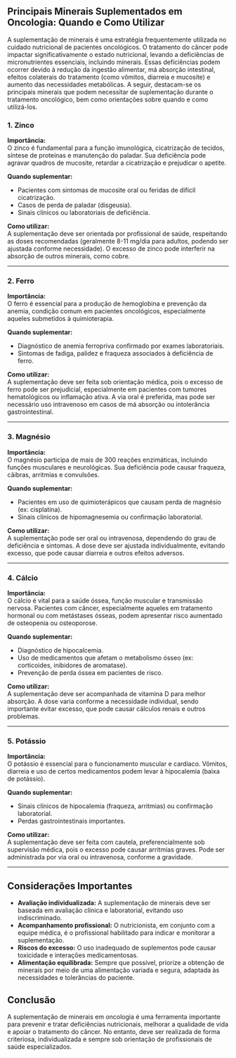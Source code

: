 
## Principais Minerais Suplementados em Oncologia: Quando e Como Utilizar

A suplementação de minerais é uma estratégia frequentemente utilizada no cuidado nutricional de pacientes oncológicos. O tratamento do câncer pode impactar significativamente o estado nutricional, levando a deficiências de micronutrientes essenciais, incluindo minerais. Essas deficiências podem ocorrer devido à redução da ingestão alimentar, má absorção intestinal, efeitos colaterais do tratamento (como vômitos, diarreia e mucosite) e aumento das necessidades metabólicas. A seguir, destacam-se os principais minerais que podem necessitar de suplementação durante o tratamento oncológico, bem como orientações sobre quando e como utilizá-los.

### 1. Zinco

**Importância:**  
O zinco é fundamental para a função imunológica, cicatrização de tecidos, síntese de proteínas e manutenção do paladar. Sua deficiência pode agravar quadros de mucosite, retardar a cicatrização e prejudicar o apetite.

**Quando suplementar:**  
- Pacientes com sintomas de mucosite oral ou feridas de difícil cicatrização.
- Casos de perda de paladar (disgeusia).
- Sinais clínicos ou laboratoriais de deficiência.

**Como utilizar:**  
A suplementação deve ser orientada por profissional de saúde, respeitando as doses recomendadas (geralmente 8-11 mg/dia para adultos, podendo ser ajustada conforme necessidade). O excesso de zinco pode interferir na absorção de outros minerais, como cobre.

---

### 2. Ferro

**Importância:**  
O ferro é essencial para a produção de hemoglobina e prevenção da anemia, condição comum em pacientes oncológicos, especialmente aqueles submetidos à quimioterapia.

**Quando suplementar:**  
- Diagnóstico de anemia ferropriva confirmado por exames laboratoriais.
- Sintomas de fadiga, palidez e fraqueza associados à deficiência de ferro.

**Como utilizar:**  
A suplementação deve ser feita sob orientação médica, pois o excesso de ferro pode ser prejudicial, especialmente em pacientes com tumores hematológicos ou inflamação ativa. A via oral é preferida, mas pode ser necessário uso intravenoso em casos de má absorção ou intolerância gastrointestinal.

---

### 3. Magnésio

**Importância:**  
O magnésio participa de mais de 300 reações enzimáticas, incluindo funções musculares e neurológicas. Sua deficiência pode causar fraqueza, cãibras, arritmias e convulsões.

**Quando suplementar:**  
- Pacientes em uso de quimioterápicos que causam perda de magnésio (ex: cisplatina).
- Sinais clínicos de hipomagnesemia ou confirmação laboratorial.

**Como utilizar:**  
A suplementação pode ser oral ou intravenosa, dependendo do grau de deficiência e sintomas. A dose deve ser ajustada individualmente, evitando excesso, que pode causar diarreia e outros efeitos adversos.

---

### 4. Cálcio

**Importância:**  
O cálcio é vital para a saúde óssea, função muscular e transmissão nervosa. Pacientes com câncer, especialmente aqueles em tratamento hormonal ou com metástases ósseas, podem apresentar risco aumentado de osteopenia ou osteoporose.

**Quando suplementar:**  
- Diagnóstico de hipocalcemia.
- Uso de medicamentos que afetam o metabolismo ósseo (ex: corticoides, inibidores de aromatase).
- Prevenção de perda óssea em pacientes de risco.

**Como utilizar:**  
A suplementação deve ser acompanhada de vitamina D para melhor absorção. A dose varia conforme a necessidade individual, sendo importante evitar excesso, que pode causar cálculos renais e outros problemas.

---

### 5. Potássio

**Importância:**  
O potássio é essencial para o funcionamento muscular e cardíaco. Vômitos, diarreia e uso de certos medicamentos podem levar à hipocalemia (baixa de potássio).

**Quando suplementar:**  
- Sinais clínicos de hipocalemia (fraqueza, arritmias) ou confirmação laboratorial.
- Perdas gastrointestinais importantes.

**Como utilizar:**  
A suplementação deve ser feita com cautela, preferencialmente sob supervisão médica, pois o excesso pode causar arritmias graves. Pode ser administrada por via oral ou intravenosa, conforme a gravidade.

---

## Considerações Importantes

- **Avaliação individualizada:** A suplementação de minerais deve ser baseada em avaliação clínica e laboratorial, evitando uso indiscriminado.
- **Acompanhamento profissional:** O nutricionista, em conjunto com a equipe médica, é o profissional habilitado para indicar e monitorar a suplementação.
- **Riscos do excesso:** O uso inadequado de suplementos pode causar toxicidade e interações medicamentosas.
- **Alimentação equilibrada:** Sempre que possível, priorize a obtenção de minerais por meio de uma alimentação variada e segura, adaptada às necessidades e tolerâncias do paciente.

## Conclusão

A suplementação de minerais em oncologia é uma ferramenta importante para prevenir e tratar deficiências nutricionais, melhorar a qualidade de vida e apoiar o tratamento do câncer. No entanto, deve ser realizada de forma criteriosa, individualizada e sempre sob orientação de profissionais de saúde especializados.
```
